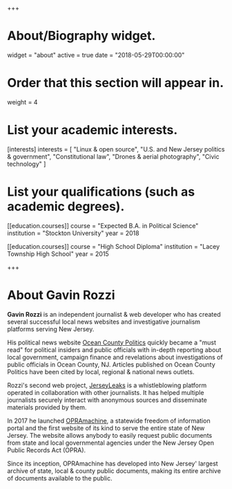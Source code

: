 +++
# About/Biography widget.
widget = "about"
active = true
date = "2018-05-29T00:00:00"

# Order that this section will appear in.
weight = 4

# List your academic interests.
[interests]
  interests = [
    "Linux & open source",
    "U.S. and New Jersey politics & government",
    "Constitutional law",
    "Drones & aerial photography",
    "Civic technology"
  ]

# List your qualifications (such as academic degrees).
[[education.courses]]
  course = "Expected B.A. in Political Science"
  institution = "Stockton University"
  year = 2018

[[education.courses]]
  course = "High School Diploma"
  institution = "Lacey Township High School"
  year = 2015

+++

# About Gavin Rozzi
<strong>Gavin Rozzi</strong> is an independent journalist & web developer who has created several successful local news websites and investigative journalism platforms serving New Jersey. 

His political news website <a href="https://politicsoc.com/">Ocean County Politics</a> quickly became a "must read" for political insiders and public officials with in-depth reporting about local government, campaign finance and revelations about investigations of public officials in Ocean County, NJ. Articles published on Ocean County Politics have been cited by local, regional & national news outlets.

Rozzi's second web project, <a href="https://jerseyleaks.org/">JerseyLeaks</a> is a whistleblowing platform operated in collaboration with other journalists. It has helped multiple journalists securely interact with anonymous sources and disseminate materials provided by them.

In 2017 he launched <a href="https://opramachine.com/">OPRAmachine</a>, a statewide freedom of information portal and the first website of its kind to serve the entire state of New Jersey. The website allows anybody to easily request public documents from state and local governmental agencies under the New Jersey Open Public Records Act (OPRA).

Since its inception, OPRAmachine has developed into New Jersey' largest archive of state, local & county public documents, making its entire archive of documents available to the public.